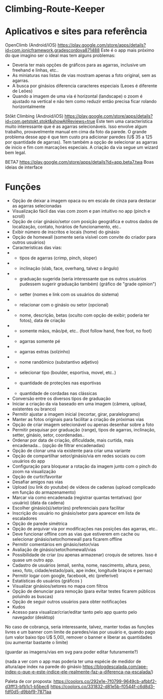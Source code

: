 # Climbing-Route-Keeper

# Aplicativos e sites para referência
OpenClimb (Android/iOS)
https://play.google.com/store/apps/details?id=com.ionicframework.gradescordova871488
Este é o app mais próximo do que imagino ser o ideal mas tem alguns problemas:
- Deveria ter mais opções de gráficos para as agarras, inclusive um freehand e linhas, etc..
- As miniaturas nas listas de vias mostram apenas a foto original, sem as agarras.
- A busca por ginásios diferencia caracteres especiais (Leoes é diferente de Leões)
- Quando a imagem de uma via é horizontal (landscape) o zoom é ajustado na vertical e não tem como reduzir então precisa ficar rolando horizontalmente

Stōkt Climbing (Android/iOS)
https://play.google.com/store/apps/details?id=com.getstokt.stokt&showAllReviews=true
Este tem uma característica muito interessante que é as agarras selecionáveis. Isso envolve algum trabalho,
provavelmente manual em cima da foto da parede. O grande problema desse app é que tem custo pra adicionar
paredes (U$ 35 a 125 por quantidade de agarras). Tem também a opção de selecionar as agarras de inicio e fim com marcações especiais. A criação
da via segue um wizard bem legal. 

BETA7
https://play.google.com/store/apps/details?id=app.beta7.twa
Boas ideias de interface

# Funções
- Opção de deixar a imagem opaca ou em escala de cinza para destacar as agarras selecionadas
- Visualização fácil das vias com zoom e pan intuitivo no app (pinch e scroll)
- Opção de criar ginásio/setor com posição geográfica e outros dados de localização, contato, horários de funcionamento, etc..
- Exibir número de inscritos e locais (home) do ginásio
- Opção de homewall (somente seria visível com convite do criador para outros usuários)
- Características das vias:
- - tipos de agarras (crimp, pinch, sloper)
- - inclinação (slab, face, overhang, talvez o ângulo)
- - graduação sugerida (seria interessante que os outros usuários pudessem sugerir graduação também) (gráfico de "grade opinion")
- - setter (nomes e link com os usuários do sistema)
- - relacionar com o ginásio ou setor (opcional)
- - nome, descrição, betas (oculto com opção de exibir; poderia ter fotos), data de criação
- - somente mãos, mão/pé, etc.. (foot follow hand, free foot, no foot)
- - agarras somente pé
- - agarras extras (solzinho)
- - nome randômico (substantivo adjetivo)
- - selecionar tipo (boulder, esportiva, movel, etc..)
- - quantidade de proteções nas esportivas
- - quantidade de cordadas nas clássicas
- Conversão entre os diversos tipos de graduação
- Iniciar a criação da via baseado em uma imagem (câmera, upload, existentes ou branco)
- Permitir ajustar a imagem inicial (recortar, girar, paralelogramo)
- Manter as fotos originais para facilitar a criação de próximas vias
- Opção de criar imagem selecionável ou apenas desenhar sobre a foto
- Permitir pesquisar por graduação (range), tipos de agarras, inclinação, setter, ginásio, setor, coordenadas..
- Ordenar por data de criação, dificuldade, mais curtida, mais encadenada... (opção de filtrar encadenadas)
- Opção de clonar uma via existente para criar uma variante
- Opção de compartilhar setor/ginásio/via em redes sociais ou com usuários do app
- Configuração para bloquear a rotação da imagem junto com o pinch do zoom na visualização
- Opção de curtir/favoritar
- Desafiar amigos nas vias
- Upload (ou link do youtube) de vídeos de cadenas (upload complicado em função do armazenamento)
- Marcar via como encadenada (registrar quantas tentativas) (por usuário) (data da cadena)
- Escolher ginásio(s)/setor(es) preferenciais para facilitar
- Inscrição do usuário no ginásio/setor para aparecer em lista de escaladores
- Opção de parede simétrica
- Opção de arquivar via por modificações nas posições das agarras, etc..
- Deve funcionar offline com as vias que estiverem em cache ou selecionar ginásio/setor/homewall para ficarem offline
- Permitir comentários em ginásio/setor/vias
- Avaliação de ginásio/setor/homewall/vias
- Possibilidade de criar (ou apenas armazenar) croquis de setores. Isso é quase um outro app.
- Cadastro de usuários (email, senha, nome, nascimento, altura, peso, sexo, foto, cidade/estado/país, ape index, longitude braços e pernas)
- Permitir logar com google, facebook, etc (preferível)
- Estatísticas do usuários (gráficos )
- Visualizar ginásios/setores no mapa com filtros
- Opção de denunciar para remoção (para evitar testes ficarem públicos poluindo as buscas)
- Opção de seguir outros usuários para obter notificações
- Kudos
- Acesso para visualizar/criar/editar tanto pelo app quanto pelo navegador (desktop)

No caso de cobrança, seria interessante, talvez, manter todas as funções livres e um banner com limite de paredes/vias por usuário e,
quando pago (um valor baixo tipo U$ 5,00), remover o banner e liberar as quantidades (ou aumentar bastante o limite)


(guardar as imagens/vias em svg para poder editar futuramente?)

(nada a ver com o app mas poderia ter uma espécie de medidor de altura/ape index na parede do ginásio
https://blogdescalada.com/ape-index-o-que-e-este-indice-ele-realmente-faz-a-diferenca-na-escalada/)

Paleta de cor proposta:
https://coolors.co/292e1e-7f0799-9649cb-afbbf2-d3fff3-bfb1c1-b5bec6
https://coolors.co/331832-d81e5b-f0544f-c6d8d3-fdf0d5-d9bbf9-7871aa
